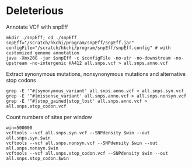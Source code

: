 # Deleterious

Annotate VCF with snpEff

```
mkdir ./snpEff; cd ./snpEff
snpEff="/scratch/hkchi/program/snpEff/snpEff.jar"
configFile="/scratch/hkchi/program/snpEff/snpEff.config" # with customized genome annotation
java -Xmx20G -jar $snpEff -c $configFile -no-utr -no-downstream -no-upstream -no-intergenic HA412 all.snps.vcf > all.snps.anno.vcf
```

Extract synonymous mutations, nonsynonymous mutations and alternative stop codons

```
grep -E '^#|synonymous_variant' all.snps.anno.vcf > all.snps.syn.vcf
grep -E '^#|missense_variant' all.snps.anno.vcf > all.snps.nonsyn.vcf
grep -E '^#|stop_gained|stop_lost' all.snps.anno.vcf > all.snps.stop_codon.vcf
```

Count numbers of sites per window

```
win=500000
vcftools --vcf all.snps.syn.vcf --SNPdensity $win --out all.snps.syn.$win
vcftools --vcf all.snps.nonsyn.vcf --SNPdensity $win --out all.snps.nonsyn.$win
vcftools --vcf all.snps.stop_codon.vcf --SNPdensity $win --out all.snps.stop_codon.$win
```
